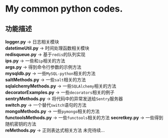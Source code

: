 # My common python codes.
功能描述
----
**logger.py** -> 日志相关模块  
**datetimeUtil.py** -> 时间处理函数相关模块  
**redisqueue.py** -> 基于`redis`的队列实现  
**ips.py** -> 一些和`ip`相关的方法  
**args.py** -> 得到命令行参数的示例方法  
**mysqldb.py** -> 一些`MySQL-python`相关的方法  
**saltMethods.py** -> 一些`salt`相关的方法  
**sqlalchemyMethods.py** -> 一些`SQLAlchemy`相关的方法  
**decoratorExamples.py** -> 一些`decorators`相关的例子  
**sentryMethods.py** -> 将代码中的异常发送给`Sentry`服务器  
**switch.py** -> 一个替代`switch`语句的方法  
**mongoMethods.py** -> 一些`pymongo`相关的方法  
**functoolsMethods.py** -> 一些`functools`相关的方法
**secretkey.py** -> 一些得到随机密钥的方法  
**reMethods.py** -> 正则表达式相关方法
未完待续...